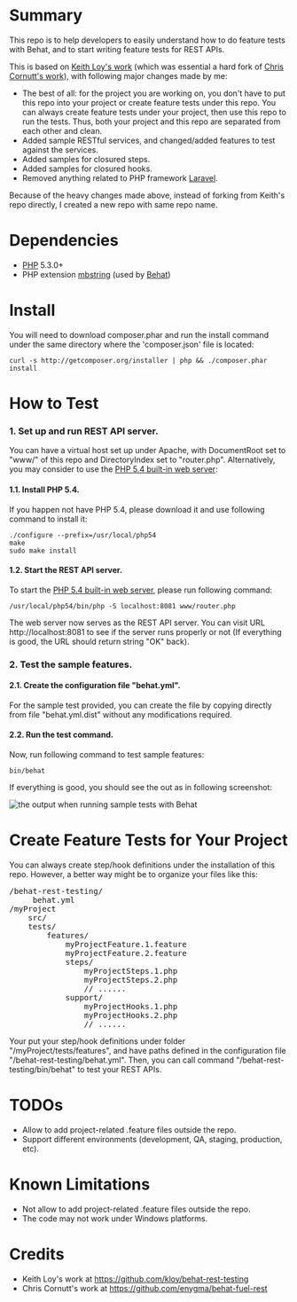 # Summary

This repo is to help developers to easily understand how to do feature tests with Behat, and to start writing
feature tests for REST APIs.

This is based on [Keith Loy's work](https://github.com/kloy/behat-rest-testing) (which was essential a hard fork of 
[Chris Cornutt's work](https://github.com/enygma/behat-fuel-rest)), with following major changes made by me:

* The best of all: for the project you are working on, you don't have to put this repo into your project or create
feature tests under this repo. You can always create feature tests under your project, then use this repo to run
the tests. Thus, both your project and this repo are separated from each other and clean.
* Added sample RESTful services, and changed/added features to test against the services.
* Added samples for closured steps.
* Added samples for closured hooks.
* Removed anything related to PHP framework [Laravel](http://laravel.com/).

Because of the heavy changes made above, instead of forking from Keith's repo directly, I created a new repo with same
repo name.

# Dependencies

* [PHP](http://www.php.net) 5.3.0+
* PHP extension [mbstring](http://www.php.net/mbstring) (used by [Behat](http://www.behat.org))

# Install

You will need to download composer.phar and run the install command under the same directory where the 'composer.json'
file is located:

```
curl -s http://getcomposer.org/installer | php && ./composer.phar install
```

# How to Test

### 1. Set up and run REST API server.

You can have a virtual host set up under Apache, with DocumentRoot set to "www/" of this repo and DirectoryIndex set
to "router.php". Alternatively, you may consider to use the 
[PHP 5.4 built-in web server](http://php.net/manual/en/features.commandline.webserver.php):

#### 1.1. Install PHP 5.4.

If you happen not have PHP 5.4, please download it and use following command to install it:

```
./configure --prefix=/usr/local/php54
make
sudo make install
```

#### 1.2. Start the REST API server.

To start the [PHP 5.4 built-in web server](http://php.net/manual/en/features.commandline.webserver.php), please
run following command:

```
/usr/local/php54/bin/php -S localhost:8081 www/router.php
```

The web server now serves as the REST API server. You can visit URL http://localhost:8081 to see if the server runs
properly or not (If everything is good, the URL should return string "OK" back).

### 2. Test the sample features.

#### 2.1. Create the configuration file "behat.yml".

For the sample test provided, you can create the file by copying directly from file "behat.yml.dist" without any
modifications required.

#### 2.2. Run the test command.

Now, run following command to test sample features:

```
bin/behat
```

If everything is good, you should see the out as in following screenshot:

![the output when running sample tests with Behat](/deminy/behat-rest-testing/blob/master/screenshot.png?raw=true "")

# Create Feature Tests for Your Project

You can always create step/hook definitions under the installation of this repo. However, a better way might be to
organize your files like this:

<pre>
/behat-rest-testing/
     behat.yml
/myProject
    src/
    tests/
        features/
        	myProjectFeature.1.feature
        	myProjectFeature.2.feature
            steps/
                myProjectSteps.1.php
                myProjectSteps.2.php
                // ......
            support/
                myProjectHooks.1.php    
                myProjectHooks.2.php
                // ......
</pre>

Your put your step/hook definitions under folder "/myProject/tests/features", and have paths defined in the
configuration file "/behat-rest-testing/behat.yml". Then, you can call command "/behat-rest-testing/bin/behat" to test
your REST APIs.

# TODOs

* Allow to add project-related .feature files outside the repo.
* Support different environments (development, QA, staging, production, etc).

# Known Limitations

* Not allow to add project-related .feature files outside the repo.
* The code may not work under Windows platforms.

# Credits

* Keith Loy's work at <https://github.com/kloy/behat-rest-testing>
* Chris Cornutt's work at <https://github.com/enygma/behat-fuel-rest>
